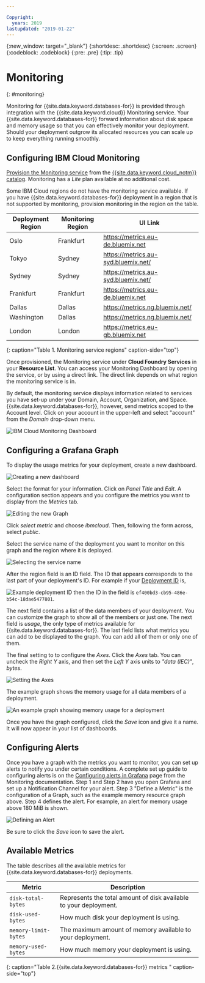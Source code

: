 ```yaml
---

Copyright:
  years: 2019
lastupdated: "2019-01-22"
---
```


{:new_window: target="_blank"}
{:shortdesc: .shortdesc}
{:screen: .screen}
{:codeblock: .codeblock}
{:pre: .pre}
{:tip: .tip}


# Monitoring
{: #monitoring}

Monitoring for {{site.data.keyword.databases-for}} is provided through integration with the {{site.data.keyword.cloud}} Monitoring service. Your {{site.data.keyword.databases-for}} forward information about disk space and memory usage so that you can effectively monitor your deployment. Should your deployment outgrow its allocated resources you can scale up to keep everything running smoothly.

## Configuring IBM Cloud Monitoring

[Provision the Monitoring service](/docs/services/cloud-monitoring/how-to?topic=services/cloud-monitoring-provision) from the [{{site.data.keyword.cloud_notm}}  catalog](https://{DomainName}/catalog/services/monitoring). Monitoring has a _Lite_ plan available at no additional cost.

Some IBM Cloud regions do not have the monitoring service available. If you have {{site.data.keyword.databases-for}} deployment in a region that is not supported by monitoring, provision monitoring in the region on the table.

Deployment Region|Monitoring Region|UI Link
----------|-----------|-----------
Oslo | Frankfurt | https://metrics.eu-de.bluemix.net
Tokyo | Sydney | https://metrics.au-syd.bluemix.net/
Sydney | Sydney | https://metrics.au-syd.bluemix.net/
Frankfurt | Frankfurt | https://metrics.eu-de.bluemix.net
Dallas | Dallas | https://metrics.ng.bluemix.net/
Washington | Dallas | https://metrics.ng.bluemix.net/
London | London | https://metrics.eu-gb.bluemix.net
{: caption="Table 1. Monitoring service regions" caption-side="top"}


Once provisioned, the Monitoring service under **Cloud Foundry Services** in your **Resource List**. You can access your Monitoring Dashboard by opening the service, or by using a direct link. The direct link depends on what region the monitoring service is in.

By default, the monitoring service displays information related to services you have set-up under your Domain, Account, Organization, and Space. {{site.data.keyword.databases-for}}, however, send metrics scoped to the Account level. Click on your account in the upper-left and select "account" from the _Domain_ drop-down menu.

![IBM Cloud Monitoring Dashboard](images/monitoring-dashboard.png)

## Configuring a Grafana Graph

To display the usage metrics for your deployment, create a new dashboard. 

![Creating a new dashboard](images/monitoring-dashboard-new.png)

Select the format for your information. Click on _Panel Title_ and _Edit_. A configuration section appears and you configure the metrics you want to display from the _Metrics_ tab.

![Editing the new Graph](images/monitoring-edit-graph.png)

Click _select metric_ and choose _ibmcloud_. Then, following the form across, select _public_.

Select the service name of the deployment you want to monitor on this graph and the region where it is deployed.

![Selecting the service name](images/monitoring-service-name.png)
 
After the region field is an ID field. The ID that appears corresponds to the last part of your deployment's ID. For example if your [Deployment ID](./dashboard-overview.html#id) is,

![Example deployment ID](images/monitoring-crn-example.png)
then the ID in the field is `ef400bd3-cb95-486e-b54c-18dae5477801`.

The next field contains a list of the data members of your deployment. You can customize the graph to show all of the members or just one. The next field is _usage_, the only type of metrics available for {{site.data.keyword.databases-for}}. The last field lists what metrics you can add to be displayed to the graph. You can add all of them or only one of them. 

The final setting to to configure the _Axes_. Click the _Axes_ tab. You can uncheck the _Right Y_ axis, and then set the _Left Y_ axis units to _"data (IEC)"_, _bytes_. 

![Setting the Axes](images/monitoring-set-axes.png)

The example graph shows the memory usage for all data members of a deployment.

![An example graph showing memory usage for a deployment](images/monitoring-example-graph.png)

Once you have the graph configured, click the _Save_ icon and give it a name. It will now appear in your list of dashboards.

## Configuring Alerts

Once you have a graph with the metrics you want to monitor, you can set up alerts to notify you under certain conditions. A complete set up guide to configuring alerts is on the [Configuring alerts in Grafana](/docs/services/cloud-monitoring/alerts?topic=services/cloud-monitoring-config_alerts_grafana) page from the Monitoring documentation. Step 1 and Step 2 have you open Grafana and set up a Notification Channel for your alert. Step 3 "Define a Metric" is the configuration of a Graph, such as the example memory resource graph above. Step 4 defines the alert. For example, an alert for memory usage above 180 MiB is shown.

![Defining an Alert](images/monitoring-alert.png)

Be sure to click the _Save_ icon to save the alert.

## Available Metrics

The table describes all the available metrics for {{site.data.keyword.databases-for}} deployments.

Metric | Description
----------|-----------
`disk-total-bytes` | Represents the total amount of disk available to your deployment.
`disk-used-bytes` | How much disk your deployment is using.
`memory-limit-bytes` | The maximum amount of memory available to your deployment. 
`memory-used-bytes` | How much memory your deployment is using.
{: caption="Table 2.{{site.data.keyword.databases-for}} metrics " caption-side="top"}

